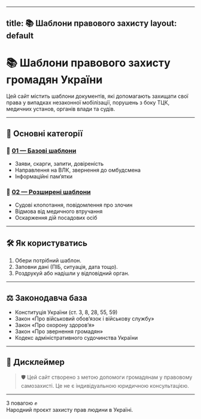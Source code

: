 
---
title: 📚 Шаблони правового захисту
layout: default
---

# 📚 Шаблони правового захисту громадян України

Цей сайт містить шаблони документів, які допомагають захищати свої права у випадках незаконної мобілізації, порушень з боку ТЦК, медичних установ, органів влади та судів.

---

## 🔹 Основні категорії

### 📂 [01 — Базові шаблони](01-bazovi-shablony/)
- Заяви, скарги, запити, довіреність
- Направлення на ВЛК, звернення до омбудсмена
- Інформаційні памʼятки

### 📂 [02 — Розширені шаблони](02-rozshyreni-shablony/)
- Судові клопотання, повідомлення про злочин
- Відмова від медичного втручання
- Оскарження дій посадових осіб

---

## 🛠 Як користуватись

1. Обери потрібний шаблон.
2. Заповни дані (ПІБ, ситуація, дата тощо).
3. Роздрукуй або надішли у відповідний орган.

---

## ⚖️ Законодавча база

- Конституція України (ст. 3, 8, 28, 55, 59)
- Закон «Про військовий обов’язок і військову службу»
- Закон «Про охорону здоров’я»
- Закон «Про звернення громадян»
- Кодекс адміністративного судочинства України

---

## 🪪 Дисклеймер

> 🛡️ Цей сайт створено з метою допомоги громадянам у правовому самозахисті.
> Це не є індивідуальною юридичною консультацією.

---

З повагою ✊  
Народний проєкт захисту прав людини в Україні.
